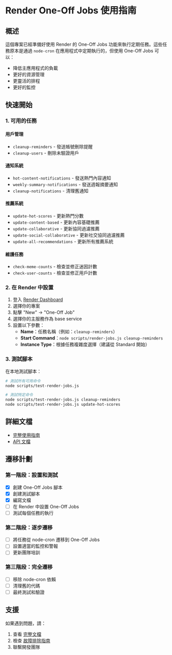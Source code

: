 # Render One-Off Jobs 使用指南

## 概述

這個專案已經準備好使用 Render 的 One-Off Jobs 功能來執行定期任務。這些任務原本是通過 `node-cron` 在應用程式中定期執行的，但使用 One-Off Jobs 可以：

- 降低主應用程式的負載
- 更好的資源管理
- 更靈活的排程
- 更好的監控

## 快速開始

### 1. 可用的任務

#### 用戶管理

- `cleanup-reminders` - 發送帳號刪除提醒
- `cleanup-users` - 刪除未驗證用戶

#### 通知系統

- `hot-content-notifications` - 發送熱門內容通知
- `weekly-summary-notifications` - 發送週報摘要通知
- `cleanup-notifications` - 清理舊通知

#### 推薦系統

- `update-hot-scores` - 更新熱門分數
- `update-content-based` - 更新內容基礎推薦
- `update-collaborative` - 更新協同過濾推薦
- `update-social-collaborative` - 更新社交協同過濾推薦
- `update-all-recommendations` - 更新所有推薦系統

#### 維護任務

- `check-meme-counts` - 檢查並修正迷因計數
- `check-user-counts` - 檢查並修正用戶計數

### 2. 在 Render 中設置

1. 登入 [Render Dashboard](https://dashboard.render.com)
2. 選擇你的專案
3. 點擊 "New" → "One-Off Job"
4. 選擇你的主服務作為 base service
5. 設置以下參數：
   - **Name**：任務名稱（例如：`cleanup-reminders`）
   - **Start Command**：`node scripts/render-jobs.js cleanup-reminders`
   - **Instance Type**：根據任務複雜度選擇（建議從 Standard 開始）

### 3. 測試腳本

在本地測試腳本：

```bash
# 測試所有可用命令
node scripts/test-render-jobs.js

# 測試特定命令
node scripts/test-render-jobs.js cleanup-reminders
node scripts/test-render-jobs.js update-hot-scores
```

## 詳細文檔

- [完整使用指南](docs/render-one-off-jobs.md)
- [API 文檔](docs/api-docs/)

## 遷移計劃

### 第一階段：設置和測試

- [x] 創建 One-Off Jobs 腳本
- [x] 創建測試腳本
- [x] 編寫文檔
- [ ] 在 Render 中設置 One-Off Jobs
- [ ] 測試每個任務的執行

### 第二階段：逐步遷移

- [ ] 將任務從 node-cron 遷移到 One-Off Jobs
- [ ] 設置適當的監控和警報
- [ ] 更新團隊培訓

### 第三階段：完全遷移

- [ ] 移除 node-cron 依賴
- [ ] 清理舊的代碼
- [ ] 最終測試和驗證

## 支援

如果遇到問題，請：

1. 查看 [完整文檔](docs/render-one-off-jobs.md)
2. 檢查 [故障排除指南](docs/render-one-off-jobs.md#故障排除)
3. 聯繫開發團隊
